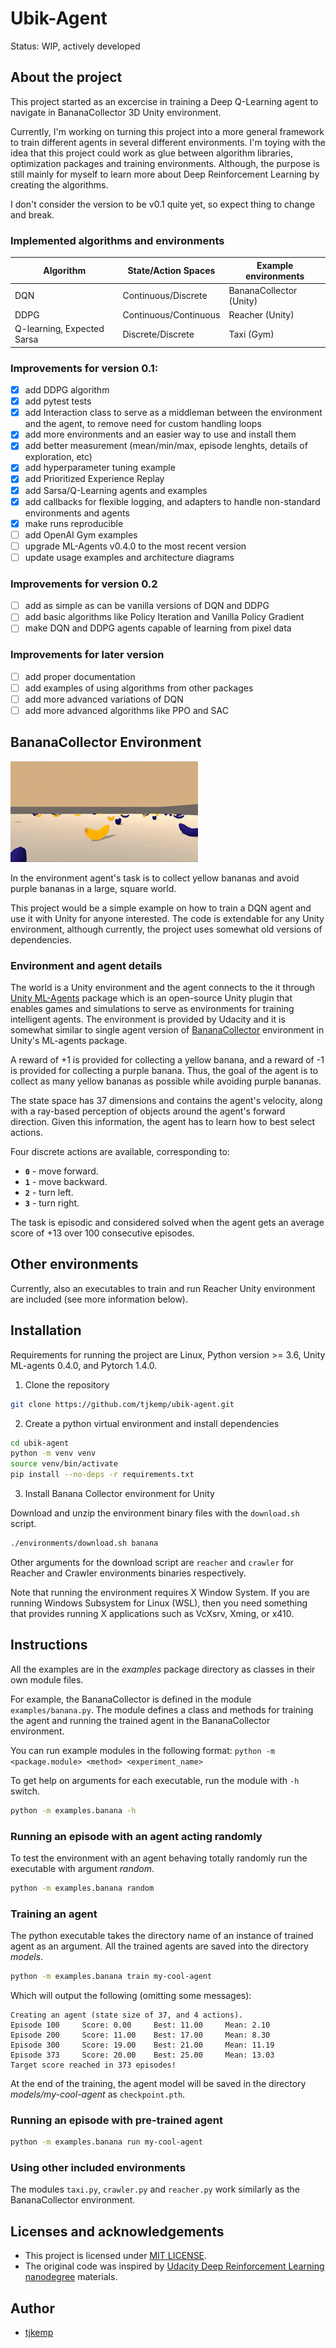 # Ubik-Agent

Status: WIP, actively developed

## About the project

This project started as an excercise in training a Deep Q-Learning agent to navigate in BananaCollector 3D Unity environment.

Currently, I'm working on turning this project into a more general framework to train different agents in several different environments. I'm toying with the idea that this project could work as glue between algorithm libraries, optimization packages and training environments. Although, the purpose is still mainly for myself to learn more about Deep Reinforcement Learning by creating the algorithms.

I don't consider the version to be v0.1 quite yet, so expect thing to change and break.

### Implemented algorithms and environments

| Algorithm                | State/Action Spaces   | Example environments |
|--------------------------|-----------------------|----------------------|
| DQN                      | Continuous/Discrete   | BananaCollector (Unity)|
| DDPG                     | Continuous/Continuous | Reacher (Unity)      |
| Q-learning, Expected Sarsa | Discrete/Discrete     | Taxi (Gym)           |

### Improvements for version 0.1:
- [x] add DDPG algorithm
- [x] add pytest tests
- [x] add Interaction class to serve as a middleman between the environment and the agent, to remove need for custom handling loops
- [x] add more environments and an easier way to use and install them
- [x] add better measurement (mean/min/max, episode lenghts, details of exploration, etc)
- [x] add hyperparameter tuning example
- [x] add Prioritized Experience Replay
- [x] add Sarsa/Q-Learning agents and examples
- [x] add callbacks for flexible logging, and adapters to handle non-standard environments and agents
- [x] make runs reproducible
- [ ] add OpenAI Gym examples
- [ ] upgrade ML-Agents v0.4.0 to the most recent version
- [ ] update usage examples and architecture diagrams

### Improvements for version 0.2
- [ ] add as simple as can be vanilla versions of DQN and DDPG
- [ ] add basic algorithms like Policy Iteration and Vanilla Policy Gradient
- [ ] make DQN and DDPG agents capable of learning from pixel data

### Improvements for later version
- [ ] add proper documentation
- [ ] add examples of using algorithms from other packages
- [ ] add more advanced variations of DQN
- [ ] add more advanced algorithms like PPO and SAC

## BananaCollector Environment

![Trained Agent](https://raw.githubusercontent.com/tjkemp/ubik-agent/assets/images/env/banana.gif)

In the environment agent's task is to collect yellow bananas and avoid purple bananas in a large, square world.

This project would be a simple example on how to train a DQN agent and use it with Unity for anyone interested. The code is extendable for any Unity environment, although currently, the project uses somewhat old versions of dependencies.

### Environment and agent details

The world is a Unity environment and the agent connects to the it through [Unity ML-Agents](https://github.com/Unity-Technologies/ml-agents) package which is an open-source Unity plugin that enables games and simulations to serve as environments for training intelligent agents. The environment is provided by Udacity and it is somewhat similar to single agent version of [BananaCollector](https://github.com/Unity-Technologies/ml-agents/blob/0.4.0/docs/Learning-Environment-Examples.md#banana-collector) environment in Unity's ML-agents package.

A reward of +1 is provided for collecting a yellow banana, and a reward of -1 is provided for collecting a purple banana. Thus, the goal of the agent is to collect as many yellow bananas as possible while avoiding purple bananas.

The state space has 37 dimensions and contains the agent's velocity, along with a ray-based perception of objects around the agent's forward direction.  Given this information, the agent has to learn how to best select actions.

Four discrete actions are available, corresponding to:
- **`0`** - move forward.
- **`1`** - move backward.
- **`2`** - turn left.
- **`3`** - turn right.

The task is episodic and considered solved when the agent gets an average score of +13 over 100 consecutive episodes.

## Other environments

Currently, also an executables to train and run Reacher Unity environment are included (see more information below).

## Installation

Requirements for running the project are Linux, Python version >= 3.6, Unity ML-agents 0.4.0, and Pytorch 1.4.0.

1. Clone the repository

```bash
git clone https://github.com/tjkemp/ubik-agent.git
```

2. Create a python virtual environment and install dependencies

```bash
cd ubik-agent
python -m venv venv
source venv/bin/activate
pip install --no-deps -r requirements.txt
```

3. Install Banana Collector environment for Unity

Download and unzip the environment binary files with the `download.sh` script.

```bash
./environments/download.sh banana
```

Other arguments for the download script are `reacher` and `crawler` for Reacher and Crawler environments binaries respectively.

Note that running the environment requires X Window System. If you are running Windows Subsystem for Linux (WSL), then you need something that provides running X applications such as VcXsrv, Xming, or x410.

## Instructions

All the examples are in the *examples* package directory as classes in their own module files.

For example, the BananaCollector is defined in the module `examples/banana.py`. The module defines a class and methods for training the agent and running the trained agent in the BananaCollector environment.

You can run example modules in the following format: `python -m <package.module> <method> <experiment_name>`

To get help on arguments for each executable, run the module with `-h` switch.

```bash
python -m examples.banana -h
```

### Running an episode with an agent acting randomly

To test the environment with an agent behaving totally randomly run the executable with argument *random*.

```bash
python -m examples.banana random
```

### Training an agent

The python executable takes the directory name of an instance of trained agent as an argument. All the trained agents are saved into the directory *models*.

```bash
python -m examples.banana train my-cool-agent
```

Which will output the following (omitting some messages):

```
Creating an agent (state size of 37, and 4 actions).
Episode 100     Score: 0.00     Best: 11.00     Mean: 2.10
Episode 200     Score: 11.00    Best: 17.00     Mean: 8.30
Episode 300     Score: 19.00    Best: 21.00     Mean: 11.19
Episode 373     Score: 20.00    Best: 25.00     Mean: 13.03
Target score reached in 373 episodes!
```

At the end of the training, the agent model will be saved in the directory *models/my-cool-agent* as `checkpoint.pth`.

### Running an episode with pre-trained agent

```bash
python -m examples.banana run my-cool-agent
```

### Using other included environments

The modules `taxi.py`, `crawler.py` and `reacher.py` work similarly as the BananaCollector environment.

## Licenses and acknowledgements

- This project is licensed under [MIT LICENSE](LICENSE).
- The original code was inspired by [Udacity Deep Reinforcement Learning nanodegree](https://github.com/udacity/deep-reinforcement-learning/) materials.

## Author

- [tjkemp](https://github.com/tjkemp)
